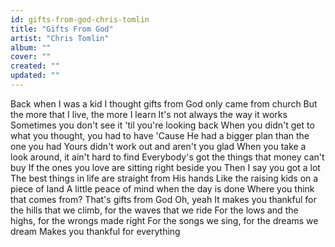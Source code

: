 ```yaml
---
id: gifts-from-god-chris-tomlin
title: "Gifts From God"
artist: "Chris Tomlin"
album: ""
cover: ""
created: ""
updated: ""
---
```


Back when I was a kid
I thought gifts from God only came from church
But the more that I live, the more I learn
It's not always the way it works
Sometimes you don't see it 'til you're looking back
When you didn't get to what you thought, you had to have
'Cause He had a bigger plan than the one you had
Yours didn't work out and aren't you glad
When you take a look around, it ain't hard to find
Everybody's got the things that money can't buy
If the ones you love are sitting right beside you
Then I say you got a lot
The best things in life are straight from His hands
Like the raising kids on a piece of land
A little peace of mind when the day is done
Where you think that comes from? That's gifts from God
Oh, yeah
It makes you thankful for the hills that we climb, for the waves that we ride
For the lows and the highs, for the wrongs made right
For the songs we sing, for the dreams we dream
Makes you thankful for everything